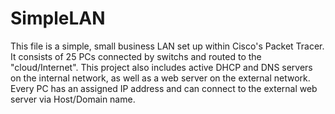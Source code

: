 # SimpleLAN
This file is a simple, small business LAN set up within Cisco's Packet Tracer.
It consists of 25 PCs connected by switchs and routed to the "cloud/Internet".
This project also includes active DHCP and DNS servers on the internal network, as well as a web server on the external network.
Every PC has an assigned IP address and can connect to the external web server via Host/Domain name.

